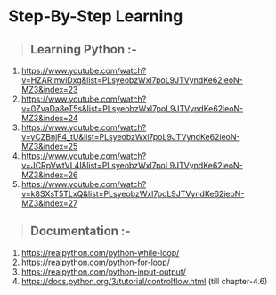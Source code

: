 # Step-By-Step Learning

> ## Learning Python :-
1. https://www.youtube.com/watch?v=HZARImviDxg&list=PLsyeobzWxl7poL9JTVyndKe62ieoN-MZ3&index=23
2. https://www.youtube.com/watch?v=0ZvaDa8eT5s&list=PLsyeobzWxl7poL9JTVyndKe62ieoN-MZ3&index=24
3. https://www.youtube.com/watch?v=yCZBnjF4_tU&list=PLsyeobzWxl7poL9JTVyndKe62ieoN-MZ3&index=25
4. https://www.youtube.com/watch?v=JCRpVwtVL4I&list=PLsyeobzWxl7poL9JTVyndKe62ieoN-MZ3&index=26
5. https://www.youtube.com/watch?v=k8SXsT5TLxQ&list=PLsyeobzWxl7poL9JTVyndKe62ieoN-MZ3&index=27

> ## Documentation :-
1. https://realpython.com/python-while-loop/
2. https://realpython.com/python-for-loop/
3. https://realpython.com/python-input-output/
4. https://docs.python.org/3/tutorial/controlflow.html (till chapter-4.6)

